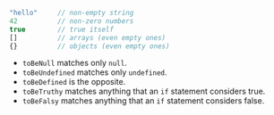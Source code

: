 ```javascript
"hello"     // non-empty string
42          // non-zero numbers
true        // true itself
[]          // arrays (even empty ones)
{}          // objects (even empty ones)
```

- `toBeNull` matches only `null`.
- `toBeUndefined` matches only `undefined`.
- `toBeDefined` is the opposite.
- `toBeTruthy` matches anything that an `if` statement considers true.
- `toBeFalsy` matches anything that an `if` statement considers false.